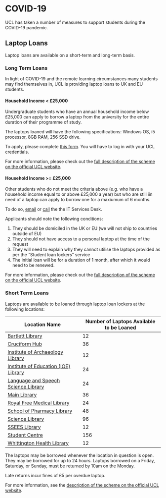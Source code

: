 # COVID-19

UCL has taken a number of measures to support students during the COVID-19 pandemic.

## Laptop Loans

Laptop loans are available on a short-term and long-term basis.

### Long Term Loans

In light of COVID-19 and the remote learning circumstances many students may find themselves in, UCL is providing laptop loans to UK and EU students. 

#### Household Income < £25,000

Undergraduate students who have an annual household income below £25,000 can apply to borrow a laptop from the university for the entire duration of their programme of study.

The laptops loaned will have the following specifications: Windows OS, i5 processor, 8GB RAM, 256 SSD drive.

To apply, please complete [this form](https://forms.office.com/Pages/ResponsePage.aspx?id=_oivH5ipW0yTySEKEdmlwpfeoObLHPxCoDpDzst8RUtUNlFNVTlTOEVFVEc4UlMwWDI4Mk9UMjlFUy4u). You will have to log in with your UCL credentials.

For more information, please check out the [full description of the scheme on the official UCL website](https://www.ucl.ac.uk/isd/services/computers/student-laptop-loan-scheme).

#### Household Income >= £25,000

Other students who do not meet the criteria above (e.g. who have a household income equal to or above £25,000 a year) but who are still iin need of a laptop can apply to borrow one for a maxiumum of 6 months.

To do so, [email](mailto:itservices@ucl.ac.uk) or [call](tel:+442076795000) the the IT Services Desk.

Applicants should note the following conditions:

1. They should be domiciled in the UK or EU (we will not ship to countries outside of EU)
2. They should not have access to a personal laptop at the time of the request
3. They will need to explain why they cannot utilise the laptops provided as per the “Student loan lockers” service
4. The initial loan will be for a duration of 1 month, after which it would need to be renewed.

For more information, please check out the [full description of the scheme on the official UCL website](https://www.ucl.ac.uk/isd/services/computers/student-laptop-loan-scheme).

### Short Term Loans

Laptops are available to be loaned through laptop loan lockers at the following locations:

| Location Name                                                                                                                                   | Number of Laptops Available to be Loaned |
|-------------------------------------------------------------------------------------------------------------------------------------------------|------------------------------------------|
| [Bartlett Library](https://www.ucl.ac.uk/library/libraries-and-study-spaces/ucl-bartlett-library)                                               | 12                                       |
| [Cruciform Hub](https://www.ucl.ac.uk/library/libraries-and-study-spaces/ucl-cruciform-hub)                                                     | 36                                       |
| [Institute of Archaeology Library](https://www.ucl.ac.uk/library/libraries-and-study-spaces/ucl-institute-archaeology-library)                  | 12                                       |
| [Institute of Education (IOE) Library](https://www.ucl.ac.uk/library/libraries-and-study-spaces/institute-education-library)                    | 24                                       |
| [Language and Speech Science Library](https://www.ucl.ac.uk/library/libraries-and-study-spaces/ucl-language-speech-science-library)             | 24                                       |
| [Main Library](https://www.ucl.ac.uk/library/libraries-and-study-spaces/ucl-main-library)                                                       | 36                                       |
| [Royal Free Medical Library](https://www.ucl.ac.uk/library/libraries-and-study-spaces/royal-free-hospital-medical-library-ucl-library-services) | 24                                       |
| [School of Pharmacy Library](https://www.ucl.ac.uk/library/libraries-and-study-spaces/ucl-school-pharmacy-library)                              | 48                                       |
| [Science Library](https://www.ucl.ac.uk/library/libraries-and-study-spaces/ucl-science-library)                                                 | 96                                       |
| [SSEES Library](https://www.ucl.ac.uk/library/libraries-and-study-spaces/ucl-school-slavonic-and-east-european-studies-library)                 | 12                                       |
| [Student Centre](https://www.ucl.ac.uk/library/libraries-and-study-spaces/student-centre)                                                       | 156                                      |
| [Whittington Health Library](https://www.ucl.ac.uk/library/libraries-and-study-spaces/whittington-health-library)                               | 12                                       |

The laptops may be borrowed whenever the location in question is open. They may be borrowed for up to 24 hours. Laptops borrowed on a Friday, Saturday, or Sunday, must be returned by 10am on the Monday. 

Late returns incur fines of £5 per overdue laptop.

For more information, see the [description of the scheme on the official UCL website](https://www.ucl.ac.uk/library/ucl-laptop-loans-students).
